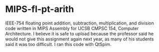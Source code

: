 # MIPS-fl-pt-arith
IEEE-754 floating point addition, subtraction, multiplication, and division code written in MIPS Assembly for UCSB CMPSC 154, Computer Architecture.  I believe it is safe to upload because the professor said he would not give this assignment again next year, as many of his students said it was too difficult.  I ran this code with QtSpim.
